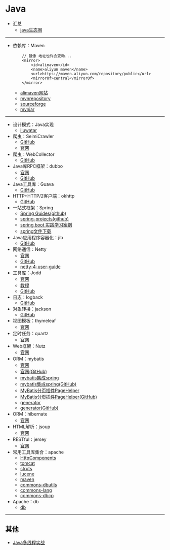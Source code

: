 #   Java

-   汇总
    -   [java生态圈](https://github.com/aalansehaiyang/technology-talk)

----

-   依赖库：Maven
    ```
        // 镜像 地址也许会变动...
        <mirror>
            <id>alimaven</id>
            <name>aliyun maven</name>
            <url>https://maven.aliyun.com/repository/public</url>
            <mirrorOf>central</mirrorOf>
        </mirror>
    ```
    -   [alimaven网站](http://maven.aliyun.com/mvn/view)
    -   [mvnrepository](http://mvnrepository.com/)
    -   [sourceforge](https://sourceforge.net/)
    -   [mvnjar](http://www.mvnjar.com/)

----

-   设计模式：Java实现
    -   [iluwatar](https://github.com/iluwatar/java-design-patterns)
-   爬虫：SeimiCrawler
    -   [GitHub](https://github.com/zhegexiaohuozi/SeimiCrawler)
    -   [官网](http://seimicrawler.org/)
-   爬虫：WebCollector
    -   [GitHub](https://github.com/CrawlScript/WebCollector)
-   Java库RPC框架：dubbo
    -   [官网](http://dubbo.incubator.apache.org/#!/?lang=en-us)
    -   [GitHub](https://github.com/apache/incubator-dubbo)
-   Java工具库：Guava
    -   [GitHub](https://github.com/google/guava)
-   HTTP+HTTP/2客户端：okhttp
    -   [GitHub](https://github.com/square/okhttp)
-   一站式框架：Spring
    -   [Spring Guides(github)](https://github.com/spring-guides)
    -   [spring-projects(github)](https://github.com/spring-projects/)
    -   [spring boot 实践学习案例](https://github.com/JeffLi1993/springboot-learning-example)
    -   [spring文件下载](http://repo.spring.io/release/org/springframework/)
-   Java应用程序容器化：jib
    -   [GitHub](https://github.com/GoogleContainerTools/jib)
-   网络通信：Netty
    -   [官网](http://netty.io/index.html)
    -   [GitHub](https://github.com/netty)
    -   [netty-4-user-guide](https://github.com/waylau/netty-4-user-guide/)
-   工具库：Jodd
    -   [官网](https://jodd.org/)
    -   [教程](http://joddframework.org/)
    -   [GitHub](https://github.com/oblac)
-   日志：logback
    -   [GitHub](https://github.com/qos-ch)
-   对象转换：jackson
    -   [GitHub](https://github.com/FasterXML/jackson)
-   视图模板：thymeleaf
    -   [官网](https://www.thymeleaf.org/index.html)
-   定时任务：quartz
    -   [官网](http://www.quartz-scheduler.org/)
-   Web框架：Nutz
    -   [官网](http://nutzam.com/)
-   ORM：mybatis
    -   [官网](http://www.mybatis.org/mybatis-3/zh/index.html)
    -   [官网(GitHub)](https://github.com/mybatis/mybatis-3)
    -   [mybatis集成spring](http://www.mybatis.org/spring/zh/index.html)
    -   [mybatis集成spring(GitHub)](https://github.com/mybatis/spring)
    -   [MyBatis分页插件PageHelper](https://pagehelper.github.io/)
    -   [MyBatis分页插件PageHelper(GitHub)](https://github.com/pagehelper/Mybatis-PageHelper)
    -   [generator](http://www.mybatis.org/generator/)
    -   [generator(GitHub)](https://github.com/mybatis/generator)
-   ORM：hibernate
    -   [官网](http://hibernate.org/)
-   HTML解析：jsoup
    -   [官网](https://jsoup.org/)
-   RESTful：jersey
     -   [官网](https://jersey.github.io/)
-   常用工具库集合：apache
    -   [HttpComponents](http://hc.apache.org/index.html)
    -   [tomcat](http://tomcat.apache.org/)
    -   [struts](http://struts.apache.org/)
    -   [lucene](http://lucene.apache.org/)
    -   [maven](http://maven.apache.org/)
    -   [commons-dbutils](http://commons.apache.org/proper/commons-dbutils/)
    -   [commons-lang](http://commons.apache.org/proper/commons-lang/)
    -   [commons-dbcp](http://commons.apache.org/proper/commons-dbcp/)
-   Apache：db
    -   [db](http://db.apache.org/)

----

##  其他
-   [Java多线程实战](http://jcip.net.s3-website-us-east-1.amazonaws.com/listings.html)




